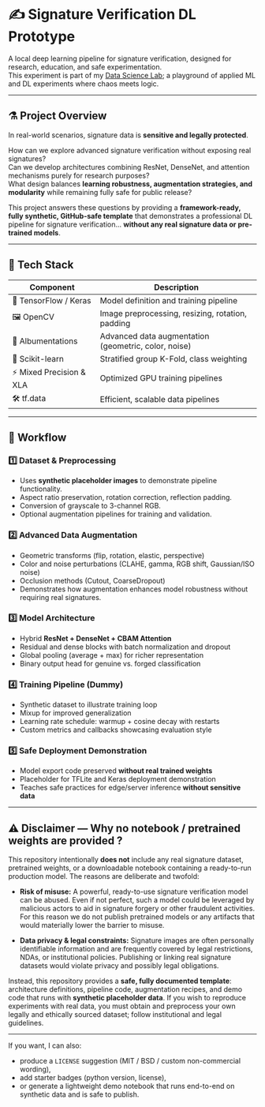 # ✍️ Signature Verification DL Prototype

A local deep learning pipeline for signature verification, designed for research, education, and safe experimentation.  
This experiment is part of my [Data Science Lab](https://github.com/LunAI-dev/data-science-lab); a playground of applied ML and DL experiments where chaos meets logic.

---

## ⚗️ Project Overview

In real-world scenarios, signature data is **sensitive and legally protected**.  

How can we explore advanced signature verification without exposing real signatures?  
Can we develop architectures combining ResNet, DenseNet, and attention mechanisms purely for research purposes?  
What design balances **learning robustness, augmentation strategies, and modularity** while remaining fully safe for public release?  

This project answers these questions by providing a **framework-ready, fully synthetic, GitHub-safe template** that demonstrates a professional DL pipeline for signature verification... **without any real signature data or pre-trained models**.

---

## 🧰 Tech Stack

| Component | Description |
|-----------|-------------|
| 🧩 TensorFlow / Keras | Model definition and training pipeline |
| 🖼️ OpenCV | Image preprocessing, resizing, rotation, padding |
| 🎨 Albumentations | Advanced data augmentation (geometric, color, noise) |
| 🧠 Scikit-learn | Stratified group K-Fold, class weighting |
| ⚡ Mixed Precision & XLA | Optimized GPU training pipelines |
| 🛠️ tf.data | Efficient, scalable data pipelines |

---

## 🧩 Workflow

### 1️⃣ Dataset & Preprocessing
- Uses **synthetic placeholder images** to demonstrate pipeline functionality.  
- Aspect ratio preservation, rotation correction, reflection padding.  
- Conversion of grayscale to 3-channel RGB.  
- Optional augmentation pipelines for training and validation.

### 2️⃣ Advanced Data Augmentation
- Geometric transforms (flip, rotation, elastic, perspective)  
- Color and noise perturbations (CLAHE, gamma, RGB shift, Gaussian/ISO noise)  
- Occlusion methods (Cutout, CoarseDropout)  
- Demonstrates how augmentation enhances model robustness without requiring real signatures.

### 3️⃣ Model Architecture
- Hybrid **ResNet + DenseNet + CBAM Attention**  
- Residual and dense blocks with batch normalization and dropout  
- Global pooling (average + max) for richer representation  
- Binary output head for genuine vs. forged classification  

### 4️⃣ Training Pipeline (Dummy)
- Synthetic dataset to illustrate training loop  
- Mixup for improved generalization  
- Learning rate schedule: warmup + cosine decay with restarts  
- Custom metrics and callbacks showcasing evaluation style  

### 5️⃣ Safe Deployment Demonstration
- Model export code preserved **without real trained weights**  
- Placeholder for TFLite and Keras deployment demonstration  
- Teaches safe practices for edge/server inference **without sensitive data**

---

## ⚠️ Disclaimer — Why no notebook / pretrained weights are provided ?

This repository intentionally **does not** include any real signature dataset, pretrained weights, or a downloadable notebook containing a ready-to-run production model. The reasons are deliberate and twofold:

- **Risk of misuse:** A powerful, ready-to-use signature verification model can be abused. Even if not perfect, such a model could be leveraged by malicious actors to aid in signature forgery or other fraudulent activities. For this reason we do not publish pretrained models or any artifacts that would materially lower the barrier to misuse.

- **Data privacy & legal constraints:** Signature images are often personally identifiable information and are frequently covered by legal restrictions, NDAs, or institutional policies. Publishing or linking real signature datasets would violate privacy and possibly legal obligations.

Instead, this repository provides a **safe, fully documented template**: architecture definitions, pipeline code, augmentation recipes, and demo code that runs with **synthetic placeholder data**. If you wish to reproduce experiments with real data, you must obtain and preprocess your own legally and ethically sourced dataset; follow institutional and legal guidelines.

---

If you want, I can also:
- produce a `LICENSE` suggestion (MIT / BSD / custom non-commercial wording),  
- add starter badges (python version, license),  
- or generate a lightweight demo notebook that runs end-to-end on synthetic data and is safe to publish.  
